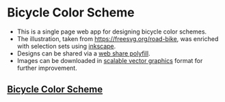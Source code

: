 # Bicycle Color Scheme

* This is a single page web app for designing bicycle color schemes.
* The illustration, taken from https://freesvg.org/road-bike, was enriched with
selection sets using [inkscape](https://inkscape.org). 
* Designs can be shared via a [web share
  polyfill](https://github.com/NascHQ/share-api-polyfill).
* Images can be downloaded in [scalable vector
  graphics](https://en.wikipedia.org/wiki/Scalable_Vector_Graphics) format for
further improvement.


## [Bicycle Color Scheme](https://nmb.github.io/bicycle-color-scheme/)

